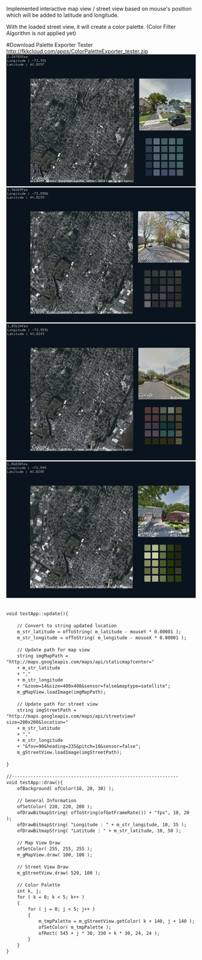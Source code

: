 Implemented interactive map view / street view based on mouse's position which will be added to latitude and longitude.

With the loaded street view, it will create a color palette. (Color Filter Algorithm is not applied yet)

#Download Palette Exporter Tester    
http://fkkcloud.com/apps/ColorPaletteExporter_tester.zip
![Example Image](../project_images/scan01.png?raw=true "Example Image")
![Example Image](../project_images/scan02.png?raw=true "Example Image")
![Example Image](../project_images/scan03.png?raw=true "Example Image")
![Example Image](../project_images/scan04.png?raw=true "Example Image")


```

void testApp::update(){
    
    // Convert to string updated location
    m_str_latitude = ofToString( m_latitude - mouseY * 0.00001 );
    m_str_longitude = ofToString( m_longitude - mouseX * 0.00001 );
    
    // Update path for map view
    string imgMapPath = "http://maps.googleapis.com/maps/api/staticmap?center="
    + m_str_latitude
    + ","
    + m_str_longitude
    + "&zoom=14&size=400x400&sensor=false&maptype=satellite";
    m_gMapView.loadImage(imgMapPath);
    
    // Update path for street view
    string imgStreetPath = "http://maps.googleapis.com/maps/api/streetview?size=200x200&location="
    + m_str_latitude
    + ","
    + m_str_longitude
    + "&fov=90&heading=235&pitch=10&sensor=false";
    m_gStreetView.loadImage(imgStreetPath);

}

//--------------------------------------------------------------
void testApp::draw(){
    ofBackground( ofColor(10, 20, 30) );
    
    // General Information
    ofSetColor( 220, 220, 200 );
    ofDrawBitmapString( ofToString(ofGetFrameRate()) + "fps", 10, 20 );
    ofDrawBitmapString( "Longitude : " + m_str_longitude, 10, 35 );
    ofDrawBitmapString( "Latitude : " + m_str_latitude, 10, 50 );
    
    // Map View Draw
    ofSetColor( 255, 255, 255 );
    m_gMapView.draw( 100, 100 );
    
    // Street View Draw
    m_gStreetView.draw( 520, 100 );
    
    // Color Palette
    int k, j;
    for ( k = 0; k < 5; k++ )
    {
        for ( j = 0; j < 5; j++ )
        {
            m_tmpPalette = m_gStreetView.getColor( k + 140, j + 140 );
            ofSetColor( m_tmpPalette );
            ofRect( 545 + j * 30, 330 + k * 30, 24, 24 );
        }
    }
}

```
